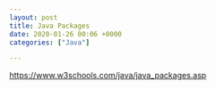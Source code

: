 ```yaml
---
layout: post
title: Java Packages
date: 2020-01-26 00:06 +0000
categories: ["Java"]

---
```

https://www.w3schools.com/java/java_packages.asp
